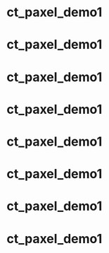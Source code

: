 # ct_paxel_demo1
# ct_paxel_demo1
# ct_paxel_demo1
# ct_paxel_demo1
# ct_paxel_demo1
# ct_paxel_demo1
# ct_paxel_demo1
# ct_paxel_demo1
